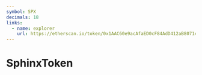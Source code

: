 ```yaml
---
symbol: SPX
decimals: 18
links:
  - name: explorer
    url: https://etherscan.io/token/0x1AAC60e9acAfaED0cF84AdD412aB8071ef64196E
---
```


# SphinxToken
